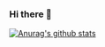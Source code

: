 ### Hi there 👋
[![Anurag's github stats](https://github-readme-stats.vercel.app/api?username=Liam427&show_icons=true&theme=gruvbox)](https://github.com/anuraghazra/github-readme-stats)
<!--
**Liam427/Liam427** is a ✨ _special_ ✨ repository because its `README.md` (this file) appears on your GitHub profile.

Here are some ideas to get you started:

- 🔭 I’m currently working on ...
- 🌱 I’m currently learning ...
- 👯 I’m looking to collaborate on ...
- 🤔 I’m looking for help with ...
- 💬 Ask me about ...
- 📫 How to reach me: ...
- 😄 Pronouns: ...
- ⚡ Fun fact: ...
-->
